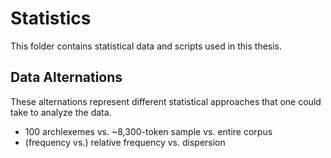 # Statistics

This folder contains statistical data and scripts used in this thesis.

## Data Alternations

These alternations represent different statistical approaches that one could take to analyze the data.

* 100 archlexemes vs. ~8,300-token sample vs. entire corpus
* (frequency vs.) relative frequency vs. dispersion
